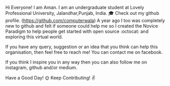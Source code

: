 Hi Everyone! I am Aman. 
I am an undergraduate student at Lovely Professional University, Jalandhar,Punjab, India. 🎓
Check out my github profile.
(https://github.com/computerwala)
A year ago I too was completely new to github and felt if someone could help me so I created the Novice Paradigm to help people get started with open source :octocat: and exploring this virtual world.

If you have any query, suggestion or an idea that you think can help this organisation, then feel free to reach me! You can contact me on facebook.

If you think I inspire you in any way then you can also follow me on instagram, github and/or medium.

Have a Good Day! 🌞
Keep Contributing! ✌️